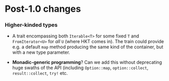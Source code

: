 # Post-1.0 changes

### Higher-kinded types

* A trait encompassing both `Iterable<T>` for some fixed `T` and
  `FromIterator<U>` for _all_ `U` (where HKT comes in).  The train
  could provide e.g. a default `map` method producing the same kind of
  the container, but with a new type parameter.

* **Monadic-generic programming**? Can we add this without deprecating
  huge swaths of the API (including `Option::map`, `option::collect`,
  `result::collect`, `try!` etc.
